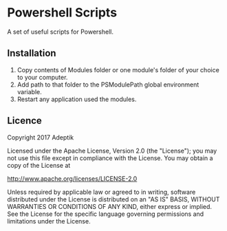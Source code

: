 # Powershell Scripts

A set of useful scripts for Powershell.

## Installation

1. Copy contents of Modules folder or one module's folder of your choice to your computer.
2. Add path to that folder to the PSModulePath global environment variable.
3. Restart any application used the modules.

## Licence

Copyright 2017 Adeptik

Licensed under the Apache License, Version 2.0 (the "License");
you may not use this file except in compliance with the License.
You may obtain a copy of the License at

   http://www.apache.org/licenses/LICENSE-2.0

Unless required by applicable law or agreed to in writing, software
distributed under the License is distributed on an "AS IS" BASIS,
WITHOUT WARRANTIES OR CONDITIONS OF ANY KIND, either express or implied.
See the License for the specific language governing permissions and
limitations under the License.